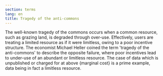 ```yaml
---
section: terms
lang: en
title: Tragedy of the anti-commons
---
```


The well-known tragedy of the commons occurs when a common resource, such as grazing land, is degraded through over-use. Effectively, users are treating a limited resource as if it were limitless, owing to a poor incentive structure. The economist Michael Heller coined the term 'tragedy of the anti-commons' to describe the opposite failure, where poor incentives lead to under-use of an abundant or limitless resource. The case of data which is unpublished or charged for at above {marginal cost} is a prime example, data being in fact a limitless resource.